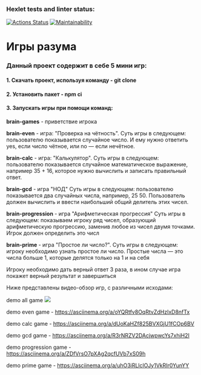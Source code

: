 ### Hexlet tests and linter status:
[![Actions Status](https://github.com/Happer56/frontend-project-44/actions/workflows/hexlet-check.yml/badge.svg)](https://github.com/Happer56/frontend-project-44/actions)
[![Maintainability](https://api.codeclimate.com/v1/badges/84e7e5cde54c6011121c/maintainability)](https://codeclimate.com/github/Happer56/frontend-project-44/maintainability)


# Игры разума

### Данный проект содержит в себе 5 мини игр:

#### 1. Скачать проект, используя команду - **git clone**
#### 2. Установить пакет - **npm ci**
#### 3. Запускать игры при помощи команд:
   
   **brain-games** - приветствие игрока

   **brain-even** - игра: "Проверка на чётность". 
                    Суть игры в следующем: пользователю показывается случайное число. И ему нужно ответить yes, если число чётное, или no — если нечётное.  

   **brain-calc** - игра: "Калькулятор".
        Суть игры в следующем: пользователю показывается случайное математическое выражение, например 35 + 16, которое нужно вычислить и записать правильный ответ.

   **brain-gcd** - игра "НОД"
        Суть игры в следующем: пользователю показывается два случайных числа, например, 25 50. Пользователь должен вычислить и ввести наибольший общий делитель этих чисел.

   **brain-progression** - игра "Арифметическая прогрессия"
        Суть игры в следующем: показываем игроку ряд чисел, образующий арифметическую прогрессию, заменив любое из чисел двумя точками. Игрок должен определить это числ

   **brain-prime** - игра "Простое ли число?".
        Суть игры в следующем: игроку необходимо узнать простое ли число. Простые числа — это числа больше 1, которые делятся только на 1 и на себя

Игроку необходимо дать верный ответ 3 раза, в ином случае игра покажет верный результат и завершиться

Ниже представлены видео-обзор игр, с различными исходами:

demo all game 
![](https://asciinema.org/a/wzUurNp7f0Oa6HAlJVhkS6Ztm)

demo even game - https://asciinema.org/a/oYQRtfv8OqRtvZdHzIxD8nfTx

demo calc game - https://asciinema.org/a/dUoKaHZf825BVXGjU1fCOp6BV

demo gcd game - https://asciinema.org/a/R3rNRZV2DAcjwpwcYs7xhjH2I

demo progression game - https://asciinema.org/a/ZDfVrsO7pXAg2qcfUVb7xS09h

demo prime game - https://asciinema.org/a/uhO3iRLlclOJy1VkRIr0YunYY
